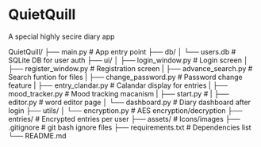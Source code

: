 # QuietQuill

A special highly secire diary app


QuietQuill/
    ├── main.py                  # App entry point
    ├── db/
    │   └── users.db             # SQLite DB for user auth
    ├── ui/
    │   ├── login_window.py             # Login screen
    │   ├── register_window.py          # Registration screen
    |   ├── advance_search.py    # Search funtion for files 
    |   ├── change_password.py   # Password change feature
    |   ├── entry_clandar.py     # Calandar display for entries
    |   ├── mood_tracker.py      # Mood tracking macanism
    |   ├── start.py             # 
    |   ├── editor.py            # word editor page 
    │   └── dashboard.py         # Diary dashboard after login
    ├── utils/
    │   └── encryption.py        # AES encryption/decryption
    ├── entries/                 # Encrypted entries per user
    ├── assets/                  # Icons/images
    ├── .gitignore               # git bash ignore files 
    ├── requirements.txt         # Dependencies list
    └── README.md
